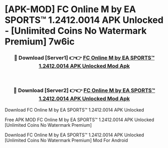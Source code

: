 # [APK-MOD] FC Online M by EA SPORTS™ 1.2412.0014 APK Unlocked - [Unlimited Coins No Watermark Premium] 7w6ic



<div align="center">
<h3>🔴 Download [Server1] 👉👉 <a href="https://momento.my/?title=FC_Online_M_by_EA_SPORTS™_1.2412.0014_APK_Unlocked">FC Online M by EA SPORTS™ 1.2412.0014 APK Unlocked Mod Apk</a></h3><br>

<h3>🔴 Download [Server2] 👉👉 <a href="https://momento.my/?title=FC_Online_M_by_EA_SPORTS™_1.2412.0014_APK_Unlocked">FC Online M by EA SPORTS™ 1.2412.0014 APK Unlocked Mod Apk</a></h3>
</div>



Download FC Online M by EA SPORTS™ 1.2412.0014 APK Unlocked 

Free APK MOD FC Online M by EA SPORTS™ 1.2412.0014 APK Unlocked [Unlimited Coins No Watermark Premium]

Download FC Online M by EA SPORTS™ 1.2412.0014 APK Unlocked [Unlimited Coins No Watermark Premium] Mod For Android
